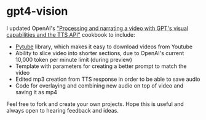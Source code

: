 # gpt4-vision

I updated OpenAI's ["Processing and narrating a video with GPT's visual capabilities and the TTS API"](https://cookbook.openai.com/examples/gpt_with_vision_for_video_understanding) cookbook to include: 

- [Pytube](https://pytube.io/en/latest/) library, which makes it easy to download videos from Youtube
- Ability to slice video into shorter sections, due to OpenAI's current 10,000 token per minute limit (during preview)
- Template with parameters for creating a better prompt to match the video
- Edited mp3 creation from TTS response in order to be able to save audio
- Code for overlaying and combining new audio on top of video and saving it as mp4

Feel free to fork and create your own projects. Hope this is useful and always open to hearing feedback and ideas.
